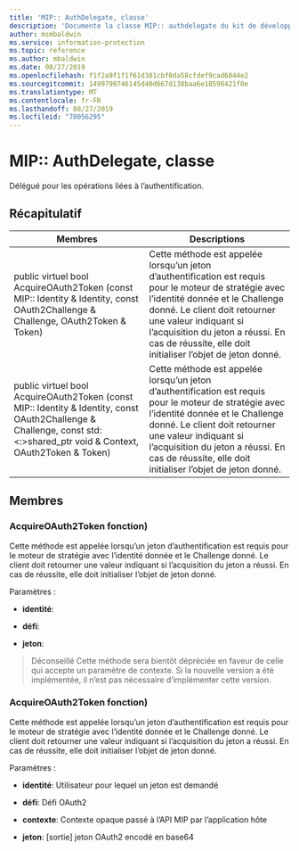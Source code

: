 ```yaml
---
title: 'MIP:: AuthDelegate, classe'
description: 'Documente la classe MIP:: authdelegate du kit de développement logiciel (SDK) Microsoft Information Protection (MIP).'
author: msmbaldwin
ms.service: information-protection
ms.topic: reference
ms.author: mbaldwin
ms.date: 08/27/2019
ms.openlocfilehash: f1f2a9f1f1f61d381cbf0da58cfdef9cad6044e2
ms.sourcegitcommit: 1499790746145d40d667d138baa6e18598421f0e
ms.translationtype: MT
ms.contentlocale: fr-FR
ms.lasthandoff: 08/27/2019
ms.locfileid: "70056295"
---
```

# <a name="class-mipauthdelegate"></a>MIP:: AuthDelegate, classe 
Délégué pour les opérations liées à l’authentification.
  
## <a name="summary"></a>Récapitulatif
 Membres                        | Descriptions                                
--------------------------------|---------------------------------------------
public virtuel bool AcquireOAuth2Token (const MIP:: Identity & Identity, const OAuth2Challenge & Challenge, OAuth2Token & Token)  |  Cette méthode est appelée lorsqu’un jeton d’authentification est requis pour le moteur de stratégie avec l’identité donnée et le Challenge donné. Le client doit retourner une valeur indiquant si l’acquisition du jeton a réussi. En cas de réussite, elle doit initialiser l’objet de jeton donné.
public virtuel bool AcquireOAuth2Token (const MIP:: Identity & Identity, const OAuth2Challenge & Challenge, const std:\<:\>shared_ptr void & Context, OAuth2Token & Token)  |  Cette méthode est appelée lorsqu’un jeton d’authentification est requis pour le moteur de stratégie avec l’identité donnée et le Challenge donné. Le client doit retourner une valeur indiquant si l’acquisition du jeton a réussi. En cas de réussite, elle doit initialiser l’objet de jeton donné.
  
## <a name="members"></a>Membres
  
### <a name="acquireoauth2token-function"></a>AcquireOAuth2Token fonction)
Cette méthode est appelée lorsqu’un jeton d’authentification est requis pour le moteur de stratégie avec l’identité donnée et le Challenge donné. Le client doit retourner une valeur indiquant si l’acquisition du jeton a réussi. En cas de réussite, elle doit initialiser l’objet de jeton donné.

Paramètres :  
* **identité**: 


* **défi**: 


* **jeton**: 


> Déconseillé Cette méthode sera bientôt dépréciée en faveur de celle qui accepte un paramètre de contexte. Si la nouvelle version a été implémentée, il n’est pas nécessaire d’implémenter cette version.
  
### <a name="acquireoauth2token-function"></a>AcquireOAuth2Token fonction)
Cette méthode est appelée lorsqu’un jeton d’authentification est requis pour le moteur de stratégie avec l’identité donnée et le Challenge donné. Le client doit retourner une valeur indiquant si l’acquisition du jeton a réussi. En cas de réussite, elle doit initialiser l’objet de jeton donné.

Paramètres :  
* **identité**: Utilisateur pour lequel un jeton est demandé 


* **défi**: Défi OAuth2 


* **contexte**: Contexte opaque passé à l’API MIP par l’application hôte 


* **jeton**: [sortie] jeton OAuth2 encodé en base64

